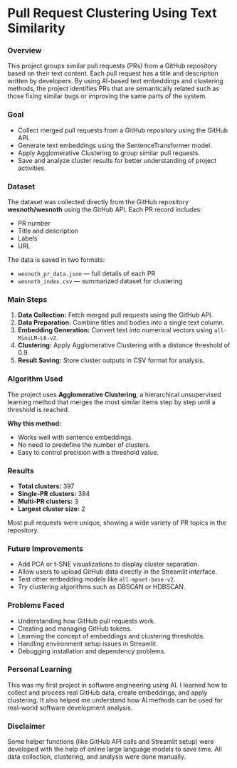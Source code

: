 # Pull Request Clustering Using Text Similarity

### Overview
This project groups similar pull requests (PRs) from a GitHub repository based on their text content. Each pull request has a title and description written by developers. By using AI-based text embeddings and clustering methods, the project identifies PRs that are semantically related such as those fixing similar bugs or improving the same parts of the system.

### Goal
- Collect merged pull requests from a GitHub repository using the GitHub API.
- Generate text embeddings using the SentenceTransformer model.
- Apply Agglomerative Clustering to group similar pull requests.
- Save and analyze cluster results for better understanding of project activities.

### Dataset
The dataset was collected directly from the GitHub repository **wesnoth/wesnoth** using the GitHub API.
Each PR record includes:
- PR number
- Title and description
- Labels
- URL

The data is saved in two formats:
- `wesnoth_pr_data.json` — full details of each PR
- `wesnoth_index.csv` — summarized dataset for clustering

### Main Steps
1. **Data Collection:** Fetch merged pull requests using the GitHub API.
2. **Data Preparation:** Combine titles and bodies into a single text column.
3. **Embedding Generation:** Convert text into numerical vectors using `all-MiniLM-L6-v2`.
4. **Clustering:** Apply Agglomerative Clustering with a distance threshold of 0.9.
5. **Result Saving:** Store cluster outputs in CSV format for analysis.

### Algorithm Used
The project uses **Agglomerative Clustering**, a hierarchical unsupervised learning method that merges the most similar items step by step until a threshold is reached.

**Why this method:**
- Works well with sentence embeddings.
- No need to predefine the number of clusters.
- Easy to control precision with a threshold value.

### Results
- **Total clusters:** 397
- **Single-PR clusters:** 394
- **Multi-PR clusters:** 3
- **Largest cluster size:** 2

Most pull requests were unique, showing a wide variety of PR topics in the repository.

### Future Improvements
- Add PCA or t-SNE visualizations to display cluster separation.
- Allow users to upload GitHub data directly in the Streamlit interface.
- Test other embedding models like `all-mpnet-base-v2`.
- Try clustering algorithms such as DBSCAN or HDBSCAN.

### Problems Faced
- Understanding how GitHub pull requests work.
- Creating and managing GitHub tokens.
- Learning the concept of embeddings and clustering thresholds.
- Handling environment setup issues in Streamlit.
- Debugging installation and dependency problems.

### Personal Learning
This was my first project in software engineering using AI. I learned how to collect and process real GitHub data, create embeddings, and apply clustering. It also helped me understand how AI methods can be used for real-world software development analysis.

### Disclaimer
Some helper functions (like GitHub API calls and Streamlit setup) were developed with the help of online large language models to save time.
All data collection, clustering, and analysis were done manually.

